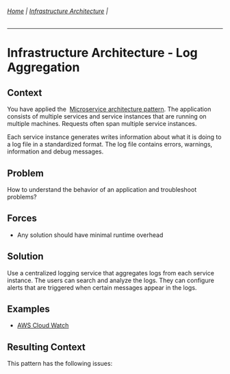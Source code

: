###### [Home](https://github.com/RyKaj/Documentation/blob/master/README.md) | [Infrastructure Architecture](https://github.com/RyKaj/Documentation/tree/master/InfrastructureArchitecture/README.md) |
------------

Infrastructure Architecture - Log Aggregation
===========================================
 
Context
-------

You have applied the  [Microservice architecture pattern](https://microservices.io/patterns/microservices.html). The application consists of multiple services and service instances that are running on multiple machines. Requests often span multiple service instances.

Each service instance generates writes information about what it is doing to a log file in a standardized format. The log file contains errors, warnings, information and debug messages.

Problem
-------

How to understand the behavior of an application and troubleshoot problems?

Forces
------

-   Any solution should have minimal runtime overhead

Solution
--------

Use a centralized logging service that aggregates logs from each service instance. The users can search and analyze the logs. They can configure alerts that are triggered when certain messages appear in the logs.

Examples
--------

-   [AWS Cloud     Watch](https://aws.amazon.com/cloudwatch/)

Resulting Context
-----------------

This pattern has the following issues:



